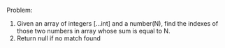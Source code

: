 Problem:

1. Given an array of integers [...int] and a number(N), find the indexes of those two numbers in array whose sum is equal to N.
2. Return null if no match found
